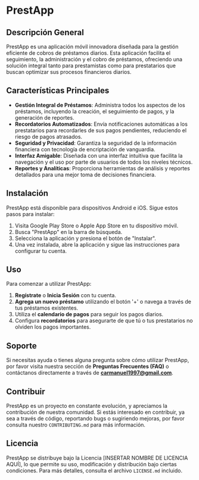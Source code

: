 # PrestApp

## Descripción General

PrestApp es una aplicación móvil innovadora diseñada para la gestión eficiente de cobros de préstamos diarios. Esta aplicación facilita el seguimiento, la administración y el cobro de préstamos, ofreciendo una solución integral tanto para prestamistas como para prestatarios que buscan optimizar sus procesos financieros diarios.

## Características Principales

- **Gestión Integral de Préstamos**: Administra todos los aspectos de los préstamos, incluyendo la creación, el seguimiento de pagos, y la generación de reportes.
- **Recordatorios Automatizados**: Envía notificaciones automáticas a los prestatarios para recordarles de sus pagos pendientes, reduciendo el riesgo de pagos atrasados.
- **Seguridad y Privacidad**: Garantiza la seguridad de la información financiera con tecnología de encriptación de vanguardia.
- **Interfaz Amigable**: Diseñada con una interfaz intuitiva que facilita la navegación y el uso por parte de usuarios de todos los niveles técnicos.
- **Reportes y Analíticas**: Proporciona herramientas de análisis y reportes detallados para una mejor toma de decisiones financiera.

## Instalación

PrestApp está disponible para dispositivos Android e iOS. Sigue estos pasos para instalar:

1. Visita Google Play Store o Apple App Store en tu dispositivo móvil.
2. Busca "PrestApp" en la barra de búsqueda.
3. Selecciona la aplicación y presiona el botón de "Instalar".
4. Una vez instalada, abre la aplicación y sigue las instrucciones para configurar tu cuenta.

## Uso

Para comenzar a utilizar PrestApp:

1. **Regístrate** o **Inicia Sesión** con tu cuenta.
2. **Agrega un nuevo préstamo** utilizando el botón '+' o navega a través de tus préstamos existentes.
3. Utiliza el **calendario de pagos** para seguir los pagos diarios.
4. Configura **recordatorios** para asegurarte de que tú o tus prestatarios no olviden los pagos importantes.

## Soporte

Si necesitas ayuda o tienes alguna pregunta sobre cómo utilizar PrestApp, por favor visita nuestra sección de **Preguntas Frecuentes (FAQ)** o contáctanos directamente a través de **carmanuel1997@gmail.com**.

## Contribuir

PrestApp es un proyecto en constante evolución, y apreciamos la contribución de nuestra comunidad. Si estás interesado en contribuir, ya sea a través de código, reportando bugs o sugiriendo mejoras, por favor consulta nuestro `CONTRIBUTING.md` para más información.

## Licencia

PrestApp se distribuye bajo la Licencia [INSERTAR NOMBRE DE LICENCIA AQUÍ], lo que permite su uso, modificación y distribución bajo ciertas condiciones. Para más detalles, consulta el archivo `LICENSE.md` incluido.
